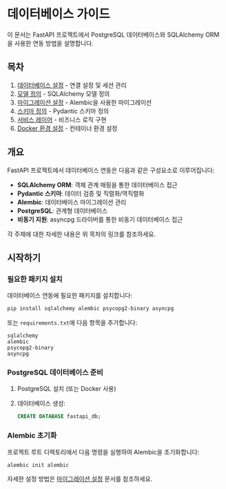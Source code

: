# 데이터베이스 가이드

이 문서는 FastAPI 프로젝트에서 PostgreSQL 데이터베이스와 SQLAlchemy ORM을 사용한 연동 방법을 설명합니다.

## 목차

1. [데이터베이스 설정](./database/01-db-setup.md) - 연결 설정 및 세션 관리
2. [모델 정의](./database/02-models.md) - SQLAlchemy 모델 정의
3. [마이그레이션 설정](./database/03-migrations.md) - Alembic을 사용한 마이그레이션
4. [스키마 정의](./database/04-schemas.md) - Pydantic 스키마 정의
5. [서비스 레이어](./database/05-services.md) - 비즈니스 로직 구현
6. [Docker 환경 설정](./database/06-docker.md) - 컨테이너 환경 설정

## 개요

FastAPI 프로젝트에서 데이터베이스 연동은 다음과 같은 구성요소로 이루어집니다:

- **SQLAlchemy ORM**: 객체 관계 매핑을 통한 데이터베이스 접근
- **Pydantic 스키마**: 데이터 검증 및 직렬화/역직렬화
- **Alembic**: 데이터베이스 마이그레이션 관리
- **PostgreSQL**: 관계형 데이터베이스
- **비동기 지원**: asyncpg 드라이버를 통한 비동기 데이터베이스 접근

각 주제에 대한 자세한 내용은 위 목차의 링크를 참조하세요.

## 시작하기

### 필요한 패키지 설치

데이터베이스 연동에 필요한 패키지를 설치합니다:

```bash
pip install sqlalchemy alembic psycopg2-binary asyncpg
```

또는 `requirements.txt`에 다음 항목을 추가합니다:

```
sqlalchemy
alembic
psycopg2-binary
asyncpg
```

### PostgreSQL 데이터베이스 준비

1. PostgreSQL 설치 (또는 Docker 사용)
2. 데이터베이스 생성:

   ```sql
   CREATE DATABASE fastapi_db;
   ```

### Alembic 초기화

프로젝트 루트 디렉토리에서 다음 명령을 실행하여 Alembic을 초기화합니다:

```bash
alembic init alembic
```

자세한 설정 방법은 [마이그레이션 설정](./database/03-migrations.md) 문서를 참조하세요.
